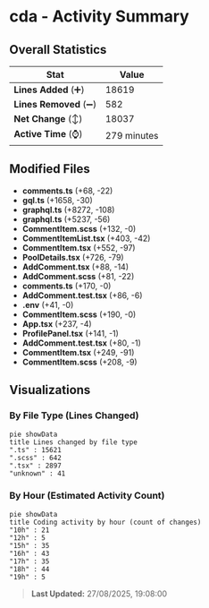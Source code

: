 # cda - Activity Summary 

## Overall Statistics

| Stat                   | Value                                                             |
| ---------------------- | ----------------------------------------------------------------- |
| **Lines Added** (➕)   | 18619                                          |
| **Lines Removed** (➖) | 582                                        |
| **Net Change** (↕)    | 18037                |
| **Active Time** (⌚)   | 279 minutes |


## Modified Files
- **comments.ts** (+68, -22)
- **gql.ts** (+1658, -30)
- **graphql.ts** (+8272, -108)
- **graphql.ts** (+5237, -56)
- **CommentItem.scss** (+132, -0)
- **CommentItemList.tsx** (+403, -42)
- **CommentItem.tsx** (+552, -97)
- **PoolDetails.tsx** (+726, -79)
- **AddComment.tsx** (+88, -14)
- **AddComment.scss** (+81, -22)
- **comments.ts** (+170, -0)
- **AddComment.test.tsx** (+86, -6)
- **.env** (+41, -0)
- **CommentItem.scss** (+190, -0)
- **App.tsx** (+237, -4)
- **ProfilePanel.tsx** (+141, -1)
- **AddComment.test.tsx** (+80, -1)
- **CommentItem.tsx** (+249, -91)
- **CommentItem.scss** (+208, -9)

## Visualizations

### By File Type (Lines Changed)

```mermaid
pie showData
title Lines changed by file type
".ts" : 15621
".scss" : 642
".tsx" : 2897
"unknown" : 41
```

### By Hour (Estimated Activity Count)

```mermaid
pie showData
title Coding activity by hour (count of changes)
"10h" : 21
"12h" : 5
"15h" : 35
"16h" : 43
"17h" : 35
"18h" : 44
"19h" : 5
```


> **Last Updated:** 27/08/2025, 19:08:00